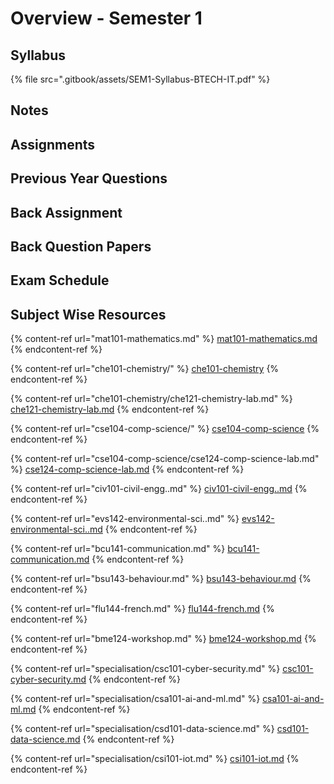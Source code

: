 # Overview - Semester 1

## Syllabus

{% file src=".gitbook/assets/SEM1-Syllabus-BTECH-IT.pdf" %}

## Notes

## Assignments

## Previous Year Questions

## Back Assignment

## Back Question Papers

## Exam Schedule

## Subject Wise Resources

{% content-ref url="mat101-mathematics.md" %}
[mat101-mathematics.md](mat101-mathematics.md)
{% endcontent-ref %}

{% content-ref url="che101-chemistry/" %}
[che101-chemistry](che101-chemistry/)
{% endcontent-ref %}

{% content-ref url="che101-chemistry/che121-chemistry-lab.md" %}
[che121-chemistry-lab.md](che101-chemistry/che121-chemistry-lab.md)
{% endcontent-ref %}

{% content-ref url="cse104-comp-science/" %}
[cse104-comp-science](cse104-comp-science/)
{% endcontent-ref %}

{% content-ref url="cse104-comp-science/cse124-comp-science-lab.md" %}
[cse124-comp-science-lab.md](cse104-comp-science/cse124-comp-science-lab.md)
{% endcontent-ref %}

{% content-ref url="civ101-civil-engg..md" %}
[civ101-civil-engg..md](civ101-civil-engg..md)
{% endcontent-ref %}

{% content-ref url="evs142-environmental-sci..md" %}
[evs142-environmental-sci..md](evs142-environmental-sci..md)
{% endcontent-ref %}

{% content-ref url="bcu141-communication.md" %}
[bcu141-communication.md](bcu141-communication.md)
{% endcontent-ref %}

{% content-ref url="bsu143-behaviour.md" %}
[bsu143-behaviour.md](bsu143-behaviour.md)
{% endcontent-ref %}

{% content-ref url="flu144-french.md" %}
[flu144-french.md](flu144-french.md)
{% endcontent-ref %}

{% content-ref url="bme124-workshop.md" %}
[bme124-workshop.md](bme124-workshop.md)
{% endcontent-ref %}

{% content-ref url="specialisation/csc101-cyber-security.md" %}
[csc101-cyber-security.md](specialisation/csc101-cyber-security.md)
{% endcontent-ref %}

{% content-ref url="specialisation/csa101-ai-and-ml.md" %}
[csa101-ai-and-ml.md](specialisation/csa101-ai-and-ml.md)
{% endcontent-ref %}

{% content-ref url="specialisation/csd101-data-science.md" %}
[csd101-data-science.md](specialisation/csd101-data-science.md)
{% endcontent-ref %}

{% content-ref url="specialisation/csi101-iot.md" %}
[csi101-iot.md](specialisation/csi101-iot.md)
{% endcontent-ref %}
